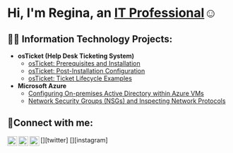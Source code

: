 <h1>Hi, I'm Regina, an <a href="https://www.linkedin.com/in/regina-floria/">IT Professional</a>☺</h1>

<h2>👨‍💻 Information Technology Projects:</h2>

- <b>osTicket (Help Desk Ticketing System)</b>
  - [osTicket: Prerequisites and Installation](https://github.com/reginafloria/osticket-prerequisites)
  - [osTicket: Post-Installation Configuration](https://github.com/reginafloria/post-install-configure)
  - [osTicket: Ticket Lifecycle Examples](https://github.com/reginafloria/ticket-lifecycle-examples) 
- <b>Microsoft Azure</b>
  - [Configuring On-premises Active Directory within Azure VMs](https://github.com/reginafloria/configure-active-directory)
  - [Network Security Groups (NSGs) and Inspecting Network Protocols](https://github.com/reginafloria/networking-and-inspecting-traffic-between-two-azure-machines)

<h2>🤳Connect with me:</h2>

[<img align="left" alt="Josh | Twitter" width="22px" src="https://cdn.jsdelivr.net/npm/simple-icons@v3/icons/twitter.svg" />][twitter]
[<img align="left" alt="Josh | LinkedIn" width="22px" src="https://cdn.jsdelivr.net/npm/simple-icons@v3/icons/linkedin.svg" />][linkedin]
[<img align="left" alt="Josh | Instagram" width="22px" src="https://cdn.jsdelivr.net/npm/simple-icons@v3/icons/instagram.svg" />][instagram]

[linkedin]: https://linkedin.com/in/regina-floria
